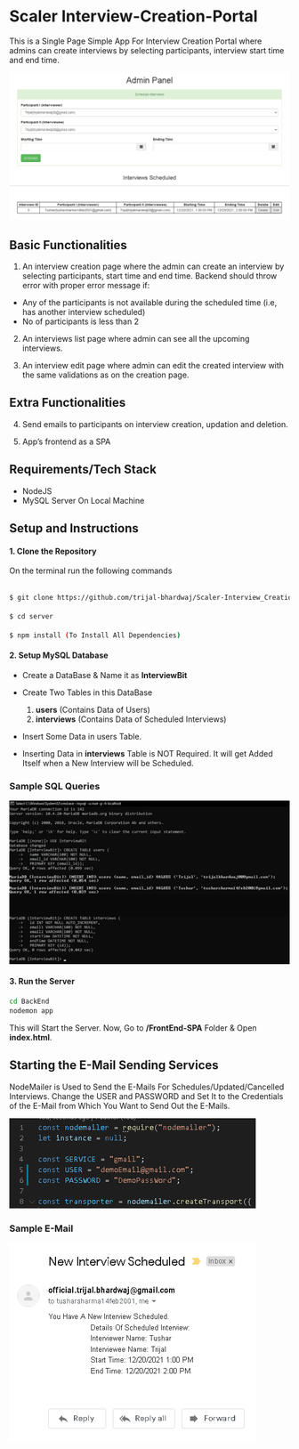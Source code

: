 # Scaler Interview-Creation-Portal

This is a Single Page Simple App For Interview Creation Portal where admins can create interviews by selecting participants, interview start time and end time.

![alt text](https://github.com/trijal-bhardwaj/Scaler-Interview_Creation_Portal/blob/master/SPA_UI.png?raw=true)

## Basic Functionalities

1. An interview creation page where the admin can create an interview by selecting participants, start time and end time. Backend should throw error with proper error message if: 

  * Any of the participants is not available during the scheduled time (i.e, has another interview scheduled)
  * No of participants is less than 2

2. An interviews list page where admin can see all the upcoming interviews.

3. An interview edit page where admin can edit the created interview with the same validations as on the creation page.

## Extra Functionalities

4. Send emails to participants on interview creation, updation and deletion.

5. App’s frontend as a SPA


## Requirements/Tech Stack

* NodeJS
* MySQL Server On Local Machine

## Setup and Instructions

#### 1. Clone the Repository

On the terminal run the following commands

```sh

$ git clone https://github.com/trijal-bhardwaj/Scaler-Interview_Creation_Portal.git

$ cd server

$ npm install (To Install All Dependencies)

```
#### 2. Setup MySQL Database

* Create a DataBase & Name it as **InterviewBit**
* Create Two Tables in this DataBase 

    1.  **users** (Contains Data of Users) 
    2.  **interviews** (Contains Data of Scheduled Interviews)

* Insert Some Data in users Table. 
* Inserting Data in **interviews** Table is NOT Required. It will get Added Itself when a New Interview will be Scheduled.


### Sample SQL Queries

![alt text](https://github.com/trijal-bhardwaj/Scaler-Interview_Creation_Portal/blob/master/Sample_SQL_Queries.png?raw=true)


#### 3. Run the Server

```sh
cd BackEnd
nodemon app
```

This will Start the Server. Now, Go to **/FrontEnd-SPA** Folder & Open **index.html**.


## Starting the E-Mail Sending Services

NodeMailer is Used to Send the E-Mails For Schedules/Updated/Cancelled Interviews. Change the USER and PASSWORD and Set It to the Credentials of the E-Mail from Which You Want to Send Out the E-Mails.


![alt text](https://github.com/trijal-bhardwaj/Scaler-Interview_Creation_Portal/blob/master/NodeMailer_E-Mail_ID_PassWord_Change.png?raw=true)

### Sample E-Mail 

![alt text](https://github.com/trijal-bhardwaj/Scaler-Interview_Creation_Portal/blob/master/Scheduled_Interview_E-Mail.png?raw=true)

